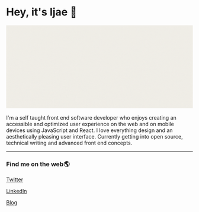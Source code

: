 # Hey, it's Ijae :blue_heart:

<img src="ijeomaemeruwa.gif" alt="ijeoma emeruwa gif" />

I'm a self taught front end software developer who enjoys creating an accessible and optimized user experience on the web and on mobile devices using JavaScript and React. I love everything design and an aesthetically pleasing user interface. Currently getting into open source, technical writing and advanced front end concepts.

---

### Find me on the web:earth_americas: 

[Twitter](https://twitter.com/ijeomaemeruwa)

[LinkedIn](https://linkedin/in/ijeoma-emeruwa)

[Blog](https://helloijeoma.hashnode.dev)
